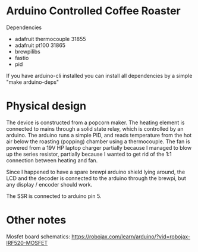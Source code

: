# Arduino Controlled Coffee Roaster

Dependencies

* adafruit thermocouple 31855
* adafruit pt100 31865
* brewpilibs 
* fastio
* pid

If you have arduino-cli installed you can install all dependencies by a simple "make arduino-deps"

# Physical design

The device is constructed from a popcorn maker. The heating element is connected to mains through a solid state relay, which is controlled by an arduino.
The arduino runs a simple PID, and reads temperature from the hot air below the roasting (popping) chamber using a thermocouple.
The fan is powered from a 19V HP laptop charger partially because I managed to blow up the series resistor, partially because I wanted to get rid of the 1:1 connection between heating and fan.

Since I happened to have a spare brewpi arduino shield lying around, the LCD and the decoder is connected to the arduino through the brewpi, but any display / encoder should work.

The SSR is connected to arduino pin 5.

# Other notes

Mosfet board schematics: https://robojax.com/learn/arduino/?vid=robojax-IRF520-MOSFET
